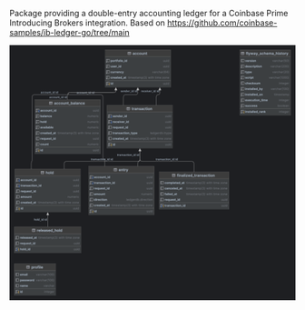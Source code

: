 Package providing a double-entry accounting ledger for a Coinbase Prime Introducing Brokers integration.
Based on
https://github.com/coinbase-samples/ib-ledger-go/tree/main


![img.png](img.png)
